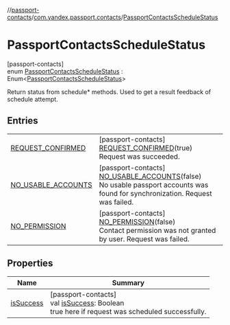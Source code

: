 //[passport-contacts](../../../index.md)/[com.yandex.passport.contacts](../index.md)/[PassportContactsScheduleStatus](index.md)

# PassportContactsScheduleStatus

[passport-contacts]\
enum [PassportContactsScheduleStatus](index.md) : Enum&lt;[PassportContactsScheduleStatus](index.md)&gt; 

Return status from schedule* methods. Used to get a result feedback of schedule attempt.

## Entries

| | |
|---|---|
| [REQUEST_CONFIRMED](-r-e-q-u-e-s-t_-c-o-n-f-i-r-m-e-d/index.md) | [passport-contacts]<br>[REQUEST_CONFIRMED](-r-e-q-u-e-s-t_-c-o-n-f-i-r-m-e-d/index.md)(true)<br>Request was succeeded. |
| [NO_USABLE_ACCOUNTS](-n-o_-u-s-a-b-l-e_-a-c-c-o-u-n-t-s/index.md) | [passport-contacts]<br>[NO_USABLE_ACCOUNTS](-n-o_-u-s-a-b-l-e_-a-c-c-o-u-n-t-s/index.md)(false)<br>No usable passport accounts was found for synchronization. Request was failed. |
| [NO_PERMISSION](-n-o_-p-e-r-m-i-s-s-i-o-n/index.md) | [passport-contacts]<br>[NO_PERMISSION](-n-o_-p-e-r-m-i-s-s-i-o-n/index.md)(false)<br>Contact permission was not granted by user. Request was failed. |

## Properties

| Name | Summary |
|---|---|
| [isSuccess](is-success.md) | [passport-contacts]<br>val [isSuccess](is-success.md): Boolean<br>true here if request was scheduled successfully. |
